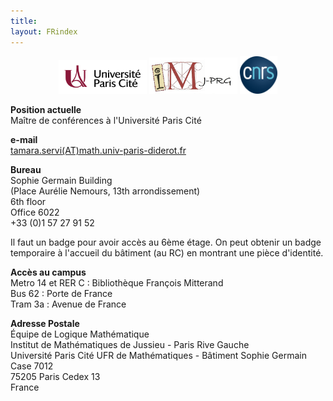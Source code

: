 ```yaml
---
title: 
layout: FRindex
---
```

<center>
<img src="/IMAGES/upc.png" width="28%" style="float:center">
<img src="/IMAGES/imj-prg.png" width="28%" style="float:center">
<img src="/IMAGES/cnrs.png" width="12%" style="float:center">
</center>

**Position actuelle**   
Maître de conférences à l'Université Paris Cité

**e-mail**  
<a href="mailto:tamara.servi(AT)math.univ-paris-diderot.fr">tamara.servi(AT)math.univ-paris-diderot.fr</a>

**Bureau**  
Sophie Germain Building   
(Place Aurélie Nemours, 13th arrondissement)  
6th floor  
Office 6022  
+33 (0)1 57 27 91 52

Il faut un badge pour avoir accès au 6ème étage.
On peut obtenir un badge temporaire à l'accueil du bâtiment (au RC) en montrant une pièce d'identité.

**Accès au campus**    
Metro 14 et RER C : Bibliothèque François Mitterand  
Bus 62 : Porte de France  
Tram 3a : Avenue de France  

**Adresse Postale**  
Équipe de Logique Mathématique  
Institut de Mathématiques de Jussieu - Paris Rive Gauche  
Université Paris Cité
UFR de Mathématiques - Bâtiment Sophie Germain  
Case 7012  
75205 Paris Cedex 13  
France
